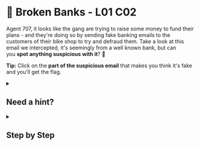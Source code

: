 # 🏧 Broken Banks - L01 C02

Agent 707, it looks like the gang are trying to raise some money to fund their plans - and they're doing so by sending fake banking emails to the customers of their bike shop to try and defraud them. Take a look at this email we intercepted, it's seemingly from a well known bank, but can you **spot anything suspicious with it**? 🏦

**Tip:** Click on the **part of the suspicious email** that makes you think it's fake and you'll get the flag.

<details><summary>

## Need a hint?</summary>

> 💡 Hint: Look carefully at the domain names of the sender's email addresses. Notice anything strange?

</details>

<details><summary>

## Step by Step</summary>

![image of email](/assets/brokenbanks1.png)

- Click the double k’s in `bankk`

</details>
